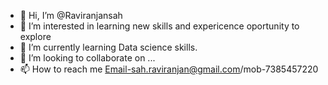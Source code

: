 - 👋 Hi, I’m @Raviranjansah
- 👀 I’m interested in learning new skills and expericence oportunity to explore
- 🌱 I’m currently learning Data science skills.
- 💞️ I’m looking to collaborate on ...
- 📫 How to reach me Email-sah.raviranjan@gmail.com/mob-7385457220

<!---
Raviranjansah/Raviranjansah is a ✨ special ✨ repository because its `READM.E.md` (this file) appears on your GitHub profile.
You can click the Preview link to take a look at your changes.
--->
